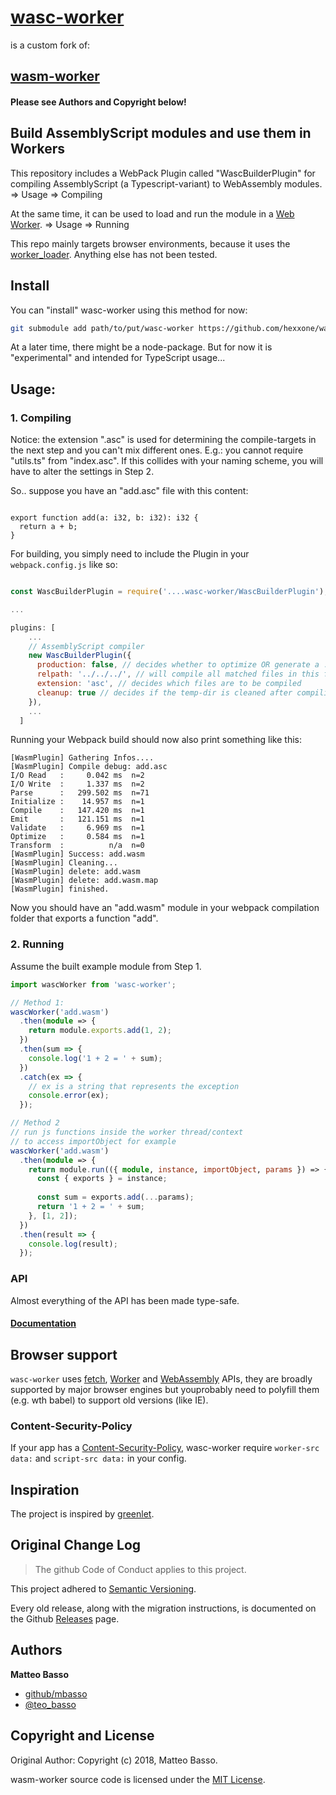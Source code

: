 # [wasc-worker](https://github.com/hexxone/wasc-worker)

is a custom fork of:
## [wasm-worker](https://github.com/mbasso/wasm-worker)

#### Please see Authors and Copyright below!

## Build AssemblyScript modules and use them in Workers

This repository includes a WebPack Plugin called "WascBuilderPlugin" for compiling AssemblyScript (a Typescript-variant) to WebAssembly modules. => Usage => Compiling

At the same time, it can be used to load and run the module in a [Web Worker](https://developer.mozilla.org/en-US/docs/Web/API/Web_Workers_API/Using_web_workers). => Usage => Running

This repo mainly targets browser environments, because it uses the [worker_loader](https://github.com/webpack-contrib/worker-loader). Anything else has not been tested.


## Install

You can "install" wasc-worker using this method for now:

```bash
git submodule add path/to/put/wasc-worker https://github.com/hexxone/wasc-worker
```

At a later time, there might be a node-package. But for now it is "experimental" and intended for TypeScript usage...


## Usage:

### 1. Compiling

Notice: the extension ".asc" is used for determining the compile-targets in the next step and you can't mix different ones.
E.g.: you cannot require "utils.ts" from "index.asc".
If this collides with your naming scheme, you will have to alter the settings in Step 2.

So.. suppose you have an "add.asc" file with this content:
```asc

export function add(a: i32, b: i32): i32 {
  return a + b;
}
```

For building, you simply need to include the Plugin in your `webpack.config.js` like so:

```js

const WascBuilderPlugin = require('....wasc-worker/WascBuilderPlugin');

...

plugins: [
    ...
    // AssemblyScript compiler
    new WascBuilderPlugin({
      production: false, // decides whether to optimize OR generate a .map file
      relpath: '../../../', // will compile all matched files in this folder (recursive)
      extension: 'asc', // decides which files are to be compiled
      cleanup: true // decides if the temp-dir is cleaned after compiling (debugging?)
    }),
    ...
  ]

```

Running your Webpack build should now also print something like this:
```
[WasmPlugin] Gathering Infos....
[WasmPlugin] Compile debug: add.asc
I/O Read   :     0.042 ms  n=2
I/O Write  :     1.337 ms  n=2
Parse      :   299.502 ms  n=71
Initialize :    14.957 ms  n=1
Compile    :   147.420 ms  n=1
Emit       :   121.151 ms  n=1
Validate   :     6.969 ms  n=1
Optimize   :     0.584 ms  n=1
Transform  :          n/a  n=0
[WasmPlugin] Success: add.wasm
[WasmPlugin] Cleaning...
[WasmPlugin] delete: add.wasm
[WasmPlugin] delete: add.wasm.map
[WasmPlugin] finished.
```

Now you should have an "add.wasm" module in your webpack compilation folder that exports a function "add".


### 2. Running

Assume the built example module from Step 1.

```ts
import wascWorker from 'wasc-worker';

// Method 1:
wascWorker('add.wasm')
  .then(module => {
    return module.exports.add(1, 2);
  })
  .then(sum => {
    console.log('1 + 2 = ' + sum);
  })
  .catch(ex => {
    // ex is a string that represents the exception
    console.error(ex);
  });

// Method 2
// run js functions inside the worker thread/context
// to access importObject for example
wascWorker('add.wasm')
  .then(module => {
    return module.run(({ module, instance, importObject, params }) => {
      const { exports } = instance;
      
      const sum = exports.add(...params);
      return '1 + 2 = ' + sum;
    }, [1, 2]);
  })
  .then(result => {
    console.log(result);
  });
```

### API

Almost everything of the API has been made type-safe.

#### [Documentation](https://hexxone.github.io/we_utils/WascInterface.html)


## Browser support

`wasc-worker` uses [fetch](https://developer.mozilla.org/it/docs/Web/API/Fetch_API),
[Worker](https://developer.mozilla.org/en-US/docs/Web/API/Web_Workers_API) and
[WebAssembly](https://developer.mozilla.org/en-US/docs/Web/JavaScript/Reference/Global_Objects/WebAssembly)
APIs, they are broadly supported by major browser engines but youprobably need to polyfill them (e.g. wth babel) to support old versions (like IE).


### Content-Security-Policy

If your app has a [Content-Security-Policy](https://developer.mozilla.org/en-US/docs/Web/HTTP/Headers/Content-Security-Policy),
wasc-worker require `worker-src data:` and `script-src data:` in your config.


## Inspiration

The project is inspired by [greenlet](https://github.com/developit/greenlet).


## Original Change Log

> The github Code of Conduct applies to this project.

This project adhered to [Semantic Versioning](http://semver.org/).

Every old release, along with the migration instructions, is documented on the Github [Releases](https://github.com/mbasso/wasm-worker/releases) page.


## Authors
**Matteo Basso**
- [github/mbasso](https://github.com/mbasso)
- [@teo_basso](https://twitter.com/teo_basso)


## Copyright and License

Original Author:
Copyright (c) 2018, Matteo Basso.

wasm-worker source code is licensed under the [MIT License](https://github.com/mbasso/wasm-worker/blob/master/LICENSE.md).
